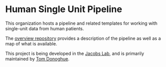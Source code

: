 # Human Single Unit Pipeline

This organization hosts a pipeline and related templates for working with single-unit data from human patients.

The [overview repository](https://github.com/JacobsSU/Overview)
provides a description of the pipeline as well as a map of what is available. 

This project is being developed in the 
[Jacobs Lab](http://orion.bme.columbia.edu/jacobs/),
and is primarily maintained by 
[Tom Donoghue](https://github.com/TomDonoghue/).
